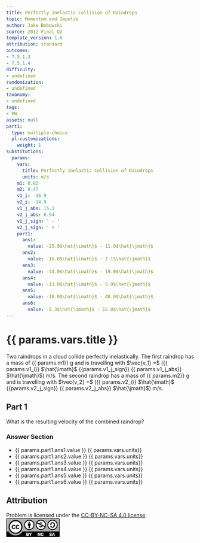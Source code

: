 ```yaml
---
title: Perfectly Inelastic Collision of Raindrops
topic: Momentum and Impulse
author: Jake Bobowski
source: 2012 Final Q2
template_version: 1.0
attribution: standard
outcomes:
- 7.5.1.3
- 7.5.1.4
difficulty:
- undefined
randomization:
- undefined
taxonomy:
- undefined
tags:
- PW
assets: null
part1:
  type: multiple-choice
  pl-customizations:
    weight: 1
substitutions:
  params:
    vars:
      title: Perfectly Inelastic Collision of Raindrops
      units: m/s
    m1: 0.82
    m2: 0.47
    v1_i: -16.9
    v2_i: -14.9
    v1_j_abs: 15.1
    v2_j_abs: 6.94
    v1_j_sign: ' - '
    v2_j_sign: ' + '
    part1:
      ans1:
        value: -25.0$\hat{\imath}$ - 11.0$\hat{\jmath}$
      ans2:
        value: -16.0$\hat{\imath}$ - 7.1$\hat{\jmath}$
      ans3:
        value: -44.0$\hat{\imath}$ - 19.0$\hat{\jmath}$
      ans4:
        value: -13.0$\hat{\imath}$ - 5.9$\hat{\jmath}$
      ans5:
        value: -18.0$\hat{\imath}$ - 40.0$\hat{\jmath}$
      ans6:
        value: -5.3$\hat{\imath}$ - 12.0$\hat{\jmath}$
---
```

# {{ params.vars.title }}
Two raindrops in a cloud collide perfectly inelastically. The first raindrop has a mass of {{ params.m1}} g and is travelling with $\vec{v_1} =$ ({{ params.v1_i}} $\hat{\imath}$ {{params.v1_j_sign}} {{ params.v1_j_abs}} $\hat{\jmath}$) m/s.
The second raindrop has a mass of {{ params.m2}} g and is travelling with $\vec{v_2} =$ ({{ params.v2_i}} $\hat{\imath}$ {{params.v2_j_sign}} {{ params.v2_j_abs}} $\hat{\jmath}$) m/s.

## Part 1

What is the resulting velocity of the combined raindrop?

### Answer Section

- {{ params.part1.ans1.value }} {{ params.vars.units}}
- {{ params.part1.ans2.value }} {{ params.vars.units}}
- {{ params.part1.ans3.value }} {{ params.vars.units}}
- {{ params.part1.ans4.value }} {{ params.vars.units}}
- {{ params.part1.ans5.value }} {{ params.vars.units}}
- {{ params.part1.ans6.value }} {{ params.vars.units}}

## Attribution

Problem is licensed under the [CC-BY-NC-SA 4.0 license](https://creativecommons.org/licenses/by-nc-sa/4.0/).<br> ![The Creative Commons 4.0 license requiring attribution-BY, non-commercial-NC, and share-alike-SA license.](https://raw.githubusercontent.com/firasm/bits/master/by-nc-sa.png)